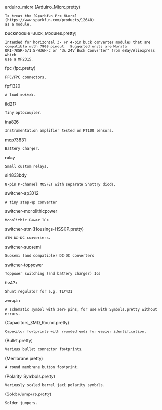 arduino\_micro (Arduino\_Micro.pretty)

    To treat the [Sparkfun Pro Micro](https://www.sparkfun.com/products/12640)
    as a module.

buckmodule (Buck\_Modules.pretty)

    Intended for horizontal 3- or 4-pin buck converter modules that are
    compatible with 7805 pinout.  Suggested units are Murata
    OKI-78SR-5/1.5-W36H-C or "3A 24V Buck Converter" from eBay/Aliexpress which
    use a MP2315.

fpc (fpc.pretty)

    FFC/FPC connectors.

fpf1320

    A load switch.

ild217

    Tiny optocoupler.

ina826

    Instrumentation amplifier tested on PT100 sensors.

mcp73831

    Battery charger.

relay

    Small custom relays.

si4833bdy

    8-pin P-channel MOSFET with separate Shottky diode.

switcher-ap3012

    A tiny step-up converter

switcher-monolithicpower

    Monolithic Power ICs

switcher-stm (Housings-HSSOP.pretty)

    STM DC-DC converters.

switcher-suosemi

    Suosemi (and compatible) DC-DC converters

switcher-toppower

    Toppower switching (and battery charger) ICs

tlv43x

    Shunt regulator for e.g. TLV431

zeropin

    A schematic symbol with zero pins, for use with Symbols.pretty without
    errors.

(Capacitors\_SMD\_Round.pretty)

    Capacitor footprints with rounded ends for easier identification.

(Bullet.pretty)

    Various bullet connector footprints.

(Membrane.pretty)

    A round membrane button footprint.

(Polarity\_Symbols.pretty)

    Variously scaled barrel jack polarity symbols.

(SolderJumpers.pretty)

    Solder jumpers.
